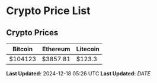 # Crypto Price List

## Crypto Prices
| Bitcoin | Ethereum | Litecoin |
| ------- | -------- | -------- |
| $104123 | $3857.81 | $123.3 |
**Last Updated:** 2024-12-18 05:26 UTC
**Last Updated:** $DATE$
